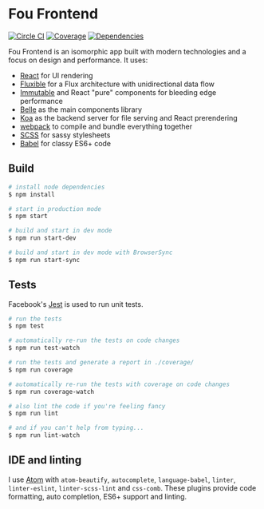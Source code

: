 # Fou Frontend

[![Circle CI](https://img.shields.io/circleci/project/FOUfashion/frontend/master.svg)](https://circleci.com/gh/FOUfashion/frontend)
[![Coverage](https://img.shields.io/coveralls/FOUfashion/frontend/master.svg)](https://coveralls.io/github/FOUfashion/frontend?branch=master)
[![Dependencies](https://img.shields.io/david/FOUfashion/frontend.svg)](https://david-dm.org/FOUfashion/frontend)

Fou Frontend is an isomorphic app built with modern technologies and a focus on design and performance. It uses:

- [React](https://facebook.github.io/react/) for UI rendering
- [Fluxible](http://fluxible.io/) for a Flux architecture with unidirectional data flow
- [Immutable](https://facebook.github.io/immutable-js/) and React "pure" components for bleeding edge performance
- [Belle](http://nikgraf.github.io/belle/) as the main components library
- [Koa](http://koajs.com/) as the backend server for file serving and React prerendering
- [webpack](http://webpack.github.io/) to compile and bundle everything together
- [SCSS](http://sass-lang.com/) for sassy stylesheets
- [Babel](https://babeljs.io/) for classy ES6+ code

## Build

```bash
# install node dependencies
$ npm install

# start in production mode
$ npm start

# build and start in dev mode
$ npm run start-dev

# build and start in dev mode with BrowserSync
$ npm run start-sync
```

## Tests

Facebook's [Jest](https://facebook.github.io/jest/) is used to run unit tests.

```bash
# run the tests
$ npm test

# automatically re-run the tests on code changes
$ npm run test-watch

# run the tests and generate a report in ./coverage/
$ npm run coverage

# automatically re-run the tests with coverage on code changes
$ npm run coverage-watch

# also lint the code if you're feeling fancy
$ npm run lint

# and if you can't help from typing...
$ npm run lint-watch
```
## IDE and linting

I use [Atom](https://atom.io/) with `atom-beautify`, `autocomplete`, `language-babel`, `linter`, `linter-eslint`, `linter-scss-lint` and `css-comb`. These plugins provide code formatting, auto completion, ES6+ support and linting.
